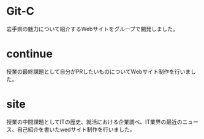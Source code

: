 # Git-C
岩手県の魅力について紹介するWebサイトをグループで開発しました。

# continue
授業の最終課題として自分がPRしたいものについてWebサイト制作を行いました。

# site
授業の中間課題としてITの歴史、就活における企業調べ、IT業界の最近のニュース、自己紹介を書いたwedサイト制作を行いました。
